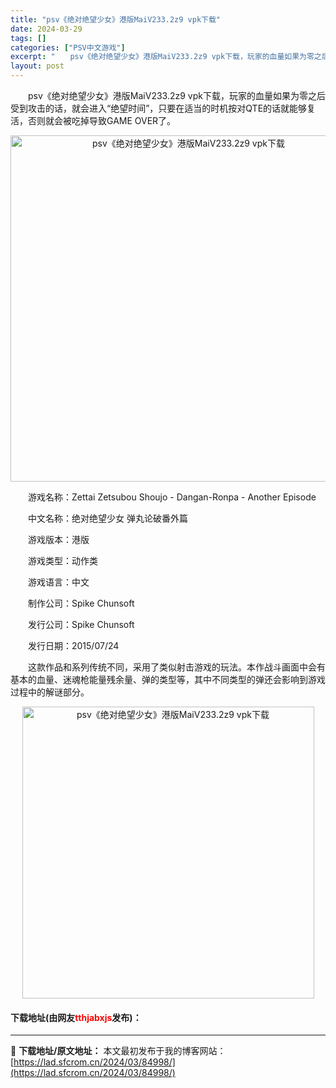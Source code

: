 ```yaml
---
title: "psv《绝对绝望少女》港版MaiV233.2z9 vpk下载"
date: 2024-03-29
tags: []
categories: ["PSV中文游戏"]
excerpt: "　　psv《绝对绝望少女》港版MaiV233.2z9 vpk下载，玩家的血量如果为零之后受到攻击的话，就会进入&ldquo;绝望时间&rdquo;，只要在适当的时机按对QTE的话就能够复活，否则就会被吃掉导致GAME OVER了。 　　游戏名称：Zettai Zetsubou Shoujo - Da&hellip;"
layout: post
---
```


 <p>　　psv《绝对绝望少女》港版MaiV233.2z9 vpk下载，玩家的血量如果为零之后受到攻击的话，就会进入&ldquo;绝望时间&rdquo;，只要在适当的时机按对QTE的话就能够复活，否则就会被吃掉导致GAME OVER了。</p> <p align="center"><img align="" border="0" src="https://lad.sfcrom.cn/wp-content/uploads/2024/03/20240329_66066c90cb944.png" width="554" alt="psv《绝对绝望少女》港版MaiV233.2z9 vpk下载" /></p> <p>　　游戏名称：Zettai Zetsubou Shoujo - Dangan-Ronpa - Another Episode</p> <p>　　中文名称：绝对绝望少女 弹丸论破番外篇</p> <p>　　游戏版本：港版</p> <p>　　游戏类型：动作类</p> <p>　　游戏语言：中文</p> <p>　　制作公司：Spike Chunsoft</p> <p>　　发行公司：Spike Chunsoft</p> <p>　　发行日期：2015/07/24</p> <p>　　这款作品和系列传统不同，采用了类似射击游戏的玩法。本作战斗画面中会有基本的血量、迷魂枪能量残余量、弹的类型等，其中不同类型的弹还会影响到游戏过程中的解谜部分。</p> <p align="center"><img align="" border="0" src="https://lad.sfcrom.cn/wp-content/uploads/2024/03/20240329_66066c91e8a7c.png" width="467" alt="psv《绝对绝望少女》港版MaiV233.2z9 vpk下载" /></p> <p><h4>下载地址(由网友<font color="red">tthjabxjs</font>发布)：</h4></p> 

---
📖 **下载地址/原文地址：** 本文最初发布于我的博客网站：[https://lad.sfcrom.cn/2024/03/84998/](https://lad.sfcrom.cn/2024/03/84998/)
